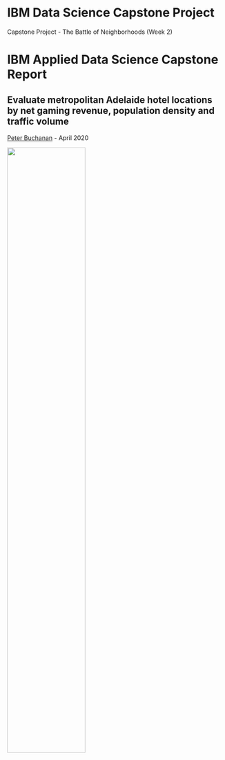 # IBM Data Science Capstone Project
Capstone Project - The Battle of Neighborhoods (Week 2)


# IBM Applied Data Science Capstone Report

## Evaluate metropolitan Adelaide hotel locations by net gaming revenue, population density and traffic volume

[Peter Buchanan](https://www.linkedin.com/in/buchananpeter/) - April 2020

<img src="images/shutterstock_262869080-1.jpg" width="60%" align="center"/>
